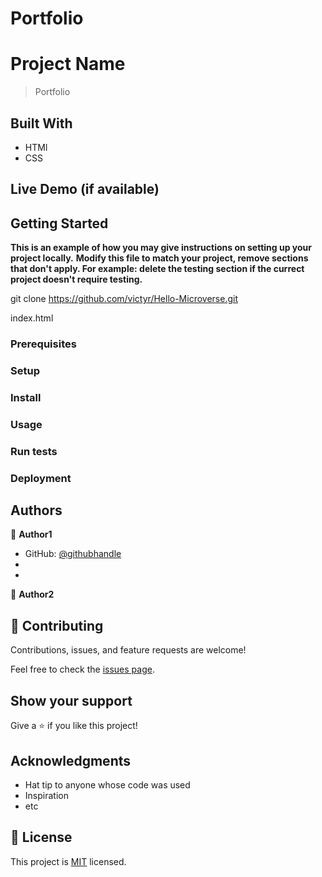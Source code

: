 # Portfolio


# Project Name

> Portfolio


## Built With

- HTMl
- CSS




## Live Demo (if available)



## Getting Started

**This is an example of how you may give instructions on setting up your project locally.**
**Modify this file to match your project, remove sections that don't apply. For example: delete the testing section if the currect project doesn't require testing.**


git clone https://github.com/victyr/Hello-Microverse.git

index.html

### Prerequisites

### Setup

### Install

### Usage

### Run tests

### Deployment



## Authors

👤 **Author1**

- GitHub: [@githubhandle](https://github.com/victyr)
- 
-

👤 **Author2**


## 🤝 Contributing

Contributions, issues, and feature requests are welcome!

Feel free to check the [issues page](../../issues/).

## Show your support

Give a ⭐️ if you like this project!

## Acknowledgments

- Hat tip to anyone whose code was used
- Inspiration
- etc

## 📝 License

This project is [MIT](./MIT.md) licensed.
